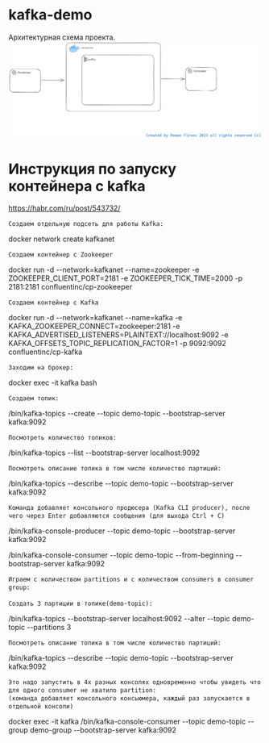 # kafka-demo

Архитектурная схема проекта.
![alt text](https://github.com/firsovroman/Kafka-Demo-Clients-Java/blob/main/.doc/kafka.png)


# Инструкция по запуску контейнера с kafka
https://habr.com/ru/post/543732/ 

    Создаем отдельную подсеть для работы Kafka:
docker network create kafkanet

    Создаем контейнер с Zookeeper
docker run -d --network=kafkanet --name=zookeeper -e ZOOKEEPER_CLIENT_PORT=2181 -e ZOOKEEPER_TICK_TIME=2000 -p 2181:2181 confluentinc/cp-zookeeper

    Создаем контейнер с Kafka
docker run -d --network=kafkanet --name=kafka -e KAFKA_ZOOKEEPER_CONNECT=zookeeper:2181 -e KAFKA_ADVERTISED_LISTENERS=PLAINTEXT://localhost:9092 -e KAFKA_OFFSETS_TOPIC_REPLICATION_FACTOR=1 -p 9092:9092 confluentinc/cp-kafka


    Заходим на брокер:
docker exec -it kafka bash



    Создаем топик:
/bin/kafka-topics --create --topic demo-topic --bootstrap-server kafka:9092

    Посмотреть количество топиков:
/bin/kafka-topics --list --bootstrap-server localhost:9092

    Посмотреть описание топика в том числе количество партиций:
/bin/kafka-topics --describe --topic demo-topic --bootstrap-server kafka:9092

    Команда добавляет консольного продюсера (Kafka CLI producer), после чего через Enter добавляются сообщения (для выхода Ctrl + C)
/bin/kafka-console-producer --topic demo-topic --bootstrap-server kafka:9092

/bin/kafka-console-consumer --topic demo-topic --from-beginning --bootstrap-server kafka:9092



    Играем с количеством partitions и с количеством consumers в consumer group:

    Создать 3 партиции в топике(demo-topic):
/bin/kafka-topics --bootstrap-server localhost:9092 --alter --topic demo-topic --partitions 3

    Посмотреть описание топика в том числе количество партиций:
/bin/kafka-topics --describe --topic demo-topic --bootstrap-server kafka:9092


    Это надо запустить в 4х разных консолях одновременно чтобы увидеть что для одного consumer не хватило partition:
    (команда добавляет консольного консьюмера, каждый раз запускается в отдельной консоли)
docker exec -it kafka /bin/kafka-console-consumer --topic demo-topic --group demo-group --bootstrap-server kafka:9092



